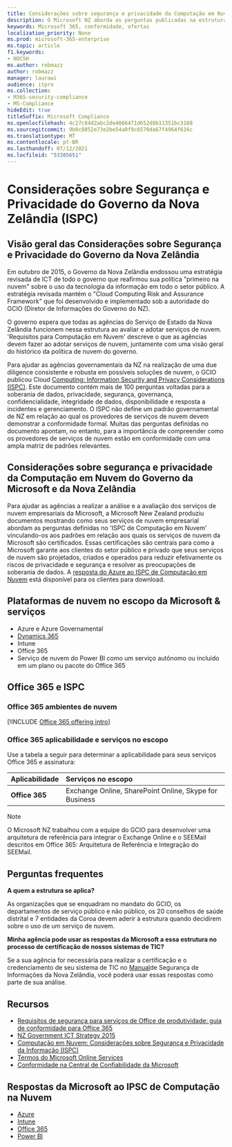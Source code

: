 ```yaml
---
title: Considerações sobre segurança e privacidade da Computação em Nuvem do Governo da Nova Zelândia
description: O Microsoft NZ aborda as perguntas publicadas na estrutura de computação em nuvem da Nova Zelândia.
keywords: Microsoft 365, conformidade, ofertas
localization_priority: None
ms.prod: microsoft-365-enterprise
ms.topic: article
f1.keywords:
- NOCSH
ms.author: robmazz
author: robmazz
manager: laurawi
audience: itpro
ms.collection:
- M365-security-compliance
- MS-Compliance
hideEdit: true
titleSuffix: Microsoft Compliance
ms.openlocfilehash: 4c27c84d2abc2de4866471d652d8b11351bc3168
ms.sourcegitcommit: 9b0c8852e73e2be54a0f9c6570da67f4964f616c
ms.translationtype: MT
ms.contentlocale: pt-BR
ms.lasthandoff: 07/12/2021
ms.locfileid: "53385651"
---
```

# <a name="new-zealand-government-information-security-and-privacy-considerations-ispc"></a>Considerações sobre Segurança e Privacidade do Governo da Nova Zelândia (ISPC)

## <a name="new-zealand-government-information-security-and-privacy-considerations-overview"></a>Visão geral das Considerações sobre Segurança e Privacidade do Governo da Nova Zelândia

Em outubro de 2015, o Governo da Nova Zelândia endossou uma estratégia revisada de ICT de todo o governo que reafirmou sua política "primeiro na nuvem" sobre o uso da tecnologia da informação em todo o setor público. A estratégia revisada mantém o "Cloud Computing Risk and Assurance Framework" que foi desenvolvido e implementado sob a autoridade do GCIO (Diretor de Informações do Governo do NZ).

O governo espera que todas as agências do Serviço de Estado da Nova Zelândia funcionem nessa estrutura ao avaliar e adotar serviços de nuvem. 'Requisitos para Computação em Nuvem' descreve o que as agências devem fazer ao adotar serviços de nuvem, juntamente com uma visão geral do histórico da política de nuvem do governo.

Para ajudar as agências governamentais da NZ na realização de uma due diligence consistente e robusta em possíveis soluções de nuvem, o GCIO publicou Cloud [Computing: Information Security and Privacy Considerations (ISPC)](https://www.digital.govt.nz/dmsdocument/1~cloud-computing-information-security-and-privacy-considerations/html). Este documento contém mais de 100 perguntas voltadas para a soberania de dados, privacidade, segurança, governança, confidencialidade, integridade de dados, disponibilidade e resposta a incidentes e gerenciamento. O ISPC não define um padrão governamental de NZ em relação ao qual os provedores de serviços de nuvem devem demonstrar a conformidade formal. Muitas das perguntas definidas no documento apontam, no entanto, para a importância de compreender como os provedores de serviços de nuvem estão em conformidade com uma ampla matriz de padrões relevantes.

## <a name="microsoft-and-new-zealand-government-cloud-computing-security-and-privacy-considerations"></a>Considerações sobre segurança e privacidade da Computação em Nuvem do Governo da Microsoft e da Nova Zelândia

Para ajudar as agências a realizar a análise e a avaliação dos serviços de nuvem empresariais da Microsoft, a Microsoft New Zealand produziu documentos mostrando como seus serviços de nuvem empresarial abordam as perguntas definidas no 'ISPC de Computação em Nuvem' vinculando-os aos padrões em relação aos quais os serviços de nuvem da Microsoft são certificados. Essas certificações são centrais para como a Microsoft garante aos clientes do setor público e privado que seus serviços de nuvem são projetados, criados e operados para reduzir efetivamente os riscos de privacidade e segurança e resolver as preocupações de soberania de dados. A [resposta do Azure ao ISPC de Computação em Nuvem](https://azure.microsoft.com/resources/microsoft-azure-response-to-nz-gcio-cloud-computing-information-security-privacy-considerations/) está disponível para os clientes para download.

## <a name="microsoft-in-scope-cloud-platforms--services"></a>Plataformas de nuvem no escopo da Microsoft & serviços

- Azure e Azure Governamental
- [Dynamics 365](https://aka.ms/d365-compliance-list)
- Intune
- Office 365
- Serviço de nuvem do Power BI como um serviço autônomo ou incluído em um plano ou pacote do Office 365

## <a name="office-365-and-ispc"></a>Office 365 e ISPC

### <a name="office-365-cloud-environments"></a>Office 365 ambientes de nuvem

[!INCLUDE [Office 365 offering intro](../includes/o365-offering-introduction.md)]

### <a name="office-365-applicability-and-in-scope-services"></a>Office 365 aplicabilidade e serviços no escopo

Use a tabela a seguir para determinar a aplicabilidade para seus serviços Office 365 e assinatura:

| **Aplicabilidade** | **Serviços no escopo** |
|:------------------|:----------------------|
| **Office 365** | Exchange Online, SharePoint Online, Skype for Business |

>[!Note]
>O Microsoft NZ trabalhou com a equipe do GCIO para desenvolver uma arquitetura de referência para integrar o Exchange Online e o SEEMail descritos em Office 365: Arquitetura de Referência e Integração do SEEMail.

## <a name="frequently-asked-questions"></a>Perguntas frequentes

**A quem a estrutura se aplica?**

As organizações que se enquadram no mandato do GCIO, os departamentos de serviço público e não público, os 20 conselhos de saúde distrital e 7 entidades da Coroa devem aderir à estrutura quando decidirem sobre o uso de um serviço de nuvem.

**Minha agência pode usar as respostas da Microsoft a essa estrutura no processo de certificação de nossos sistemas de TIC?**

Se a sua agência for necessária para realizar a certificação e o credenciamento de seu sistema de TIC no [Manual](https://go.microsoft.com/fwlink/p/?linkid=2099496)de Segurança de Informações da Nova Zelândia, você poderá usar essas respostas como parte de sua análise.

## <a name="resources"></a>Recursos

- [Requisitos de segurança para serviços de Office de produtividade: guia de conformidade para Office 365](https://aka.ms/o365-gcio-conformance-guidance)
- [NZ Government ICT Strategy 2015](https://www.ict.govt.nz/strategy-and-action-plan/strategy/)
- [Computação em Nuvem: Considerações sobre Segurança e Privacidade da Informação (ISPC)](https://www.digital.govt.nz/standards-and-guidance/technology-and-architecture/cloud-services/)
- [Termos do Microsoft Online Services](https://aka.ms/Online-Services-Terms)
- [Conformidade na Central de Confiabilidade da Microsoft](https://www.microsoft.com/trust-center/compliance/compliance-overview)

## <a name="microsoft-responses-to-cloud-computing-ipsc"></a>Respostas da Microsoft ao IPSC de Computação na Nuvem

- [Azure](https://aka.ms/Azure-NZ-response)
- [Intune](https://aka.ms/Intune-NZ-response)
- [Office 365](https://aka.ms/O365-NZ-Response)
- [Power BI](https://download.microsoft.com/download/5/1/7/51726B9B-2E76-49C4-9D4F-A36BF025CB93/Response-to-GCIO-105-questions-Power-BI.pdf)
